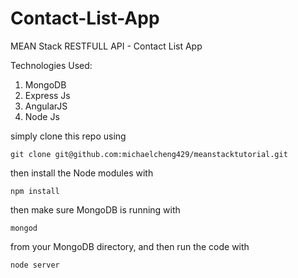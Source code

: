 # Contact-List-App

MEAN Stack RESTFULL API - Contact List App

Technologies Used:
<ol>
  <li>MongoDB</li>
  <li> Express Js</li>
  <li> AngularJS </li>
  <li> Node Js </li>
  
</ol>

simply clone this repo using 

    git clone git@github.com:michaelcheng429/meanstacktutorial.git

then install the Node modules with

    npm install

then make sure MongoDB is running with

    mongod

from your MongoDB directory, and then run the code with 

    node server

